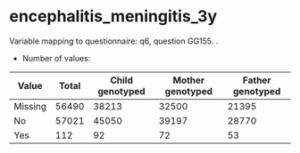 # encephalitis_meningitis_3y
Variable mapping to questionnaire: q6, question GG155.
.
- Number of values:

| Value | Total | Child genotyped | Mother genotyped | Father genotyped |
| ----- | ----- | --------------- | ---------------- | ---------------- |
| Missing | 56490 | 38213 | 32500 | 21395 |
| No | 57021 | 45050 | 39197 |28770 |
| Yes | 112 | 92 | 72 |53 |



